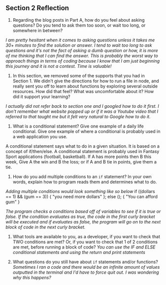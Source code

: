 ## Section 2 Reflection

1. Regarding the blog posts in Part A, how do you feel about asking questions? Do you tend to ask them too soon, or wait too long, or somewhere in between?

*I am pretty hesitant when it comes to asking questions unless it takes me 30+ minutes to find the solution or answer.  I tend to wait too long to ask questions and it's not the fact of asking a dumb question or how, it is more of me thinking that I can find the answer.  This is probably the worst way to approach things in terms of coding because I know that I am just beginning this journey and it is not a contest. Time is valuable!*

1. In this section, we removed some of the supports that you had in Section 1. We didn't give the directions for how to run a file in node, and really sent you off to learn about functions by exploring several outside resources. How did that feel? What was uncomfortable about it? How did it support your learning?

*I actually did not refer back to section one and I googled how to do it first.  I don't remember what website popped up or if it was a Youtube video that I referred to that taught me but it felt very natural to Google how to do it.*

1. What is a conditional statement? Give one example of a daily life conditional. Give one example of where a conditional is probably used in a web application you use.

A conditional statement says what to do in a given situation.  It is based on a concept of if/then/else. A conditional statement is probably used in Fantasy Sport applications (football, basketball).  If A has more points then B this week, Give A the win and B the loss; or if A and B tie in points, give them a tie.

1. How do you add multiple conditions to an `if` statement? In your own words, explain how to program reads them and determines what to do.

*Adding multiple conditions would look something like so below*
if ((dollars == 1) && (gum == 3)) {
  "you need more dollars"
}; else (); {
  "You can afford gum"
}

*The program checks a conditions based off of variables to see if it is true or false. If the condition evaluates as true, the code in the first curly bracket will be executed and if evaluates as false, the program will go on to the next block of code in the next curly bracket.*

1. What tools are available to you, as a developer, if you want to check that TWO conditions are met? Or, if you want to check that 1 of 2 conditions are met, before running a block of code?
 *You can use the IF and ELSE conditional statements and using the return and print statements*


1. What questions do you still have about `if` statements and/or functions?
*Sometimes I ran a code and there would be an infinite amount of values outputted in the terminal and I'd have to force quit out.  I was wondering why this happens?*
